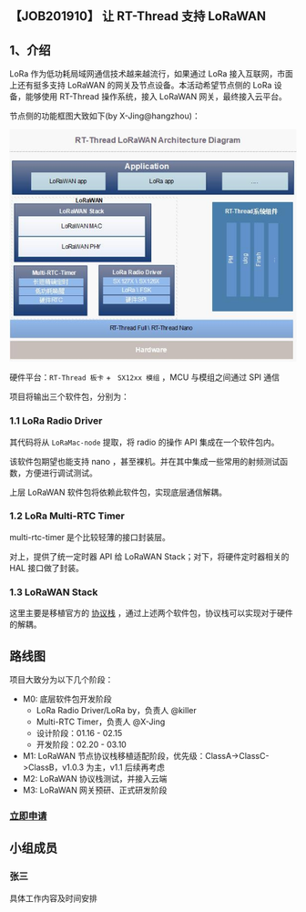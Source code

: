 ## 【JOB201910】 让 RT-Thread 支持 LoRaWAN

## 1、介绍

LoRa 作为低功耗局域网通信技术越来越流行，如果通过 LoRa 接入互联网，市面上还有挺多支持 LoRaWAN 的网关及节点设备。本活动希望节点侧的 LoRa 设备，能够使用 RT-Thread 操作系统，接入 LoRaWAN 网关，最终接入云平台。

节点侧的功能框图大致如下(by X-Jing@hangzhou)：

![LoRaWAN_Architecture_Diagram](figures/LoRaWAN_Architecture_Diagram.jpg)

硬件平台：`RT-Thread 板卡` + ` SX12xx 模组` ，MCU 与模组之间通过 SPI 通信

项目将输出三个软件包，分别为：

### 1.1 LoRa Radio Driver

其代码将从 `LoRaMac-node` 提取，将 radio 的操作 API 集成在一个软件包内。

该软件包期望也能支持 nano ，甚至裸机。并在其中集成一些常用的射频测试函数，方便进行调试测试。

上层 LoRaWAN 软件包将依赖此软件包，实现底层通信解耦。

### 1.2 LoRa Multi-RTC Timer

multi-rtc-timer 是个比较轻薄的接口封装层。

对上，提供了统一定时器 API 给 LoRaWAN Stack；对下，将硬件定时器相关的 HAL 接口做了封装。

### 1.3 LoRaWAN Stack

这里主要是移植官方的 [协议栈]( https://github.com/Lora-net/LoRaMac-node ) ，通过上述两个软件包，协议栈可以实现对于硬件的解耦。

## 路线图 

项目大致分为以下几个阶段：

- M0: 底层软件包开发阶段
    - LoRa Radio Driver/LoRa by，负责人 @killer
    - Multi-RTC Timer，负责人 @X-Jing
    - 设计阶段：01.16 - 02.15
    - 开发阶段：02.20 - 03.10
- M1: LoRaWAN 节点协议栈移植适配阶段，优先级：ClassA->ClassC->ClassB，v1.0.3 为主，v1.1 后续再考虑
- M2: LoRaWAN 协议栈测试，并接入云端
- M3: LoRaWAN 网关预研、正式研发阶段

### [立即申请]( https://github.com/RT-Thread/community-activities/edit/master/2019/JOB201910.md )

## 小组成员

### 张三

具体工作内容及时间安排

